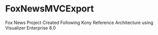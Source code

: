 # FoxNewsMVCExport
Fox News Project Created Following Kony Reference Architecture using Visualizer Enterprise 8.0
